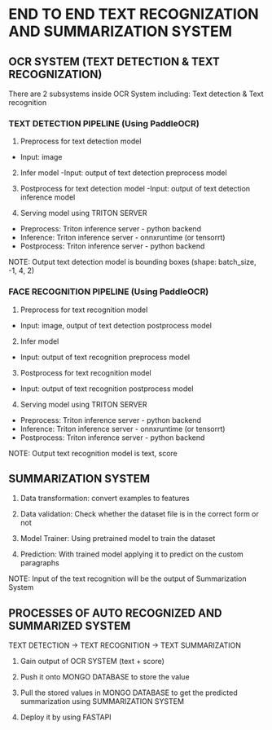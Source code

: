 # END TO END TEXT RECOGNIZATION AND SUMMARIZATION SYSTEM

## OCR SYSTEM (TEXT DETECTION & TEXT RECOGNIZATION)

There are 2 subsystems inside OCR System including: Text detection & Text recognition

### TEXT DETECTION PIPELINE (Using PaddleOCR)

1. Preprocess for text detection model 
- Input: image

2. Infer model
-Input: output of text detection preprocess model

3. Postprocess for text detection model
-Input: output of text detection inference model

4. Serving model using TRITON SERVER
- Preprocess: Triton inference server - python backend
- Inference: Triton inference server - onnxruntime (or tensorrt)
- Postprocess: Triton inference server - python backend

NOTE: Output text detection model is bounding boxes (shape: batch_size, -1, 4, 2)

### FACE RECOGNITION PIPELINE (Using PaddleOCR)

1. Preprocess for text recognition model 
- Input: image, output of text detection postprocess model

2. Infer model
- Input: output of text recognition preprocess model

3. Postprocess for text recognition model
- Input: output of text recognition postprocess model

4. Serving model using TRITON SERVER
- Preprocess: Triton inference server - python backend
- Inference: Triton inference server - onnxruntime (or tensorrt)
- Postprocess: Triton inference server - python backend

NOTE: Output text recognition model is text, score 


## SUMMARIZATION SYSTEM 

1. Data transformation: convert examples to features

2. Data validation: Check whether the dataset file is in the correct form or not

3. Model Trainer: Using pretrained model to train the dataset

4. Prediction: With trained model applying it to predict on the custom paragraphs

NOTE: Input of the text recognition will be the output of Summarization System


## PROCESSES OF AUTO RECOGNIZED AND SUMMARIZED SYSTEM

TEXT DETECTION -> TEXT RECOGNITION -> TEXT SUMMARIZATION

1. Gain output of OCR SYSTEM (text + score)

2. Push it onto MONGO DATABASE to store the value

3. Pull the stored values in MONGO DATABASE to get the predicted summarization using SUMMARIZATION SYSTEM

4. Deploy it by using FASTAPI



